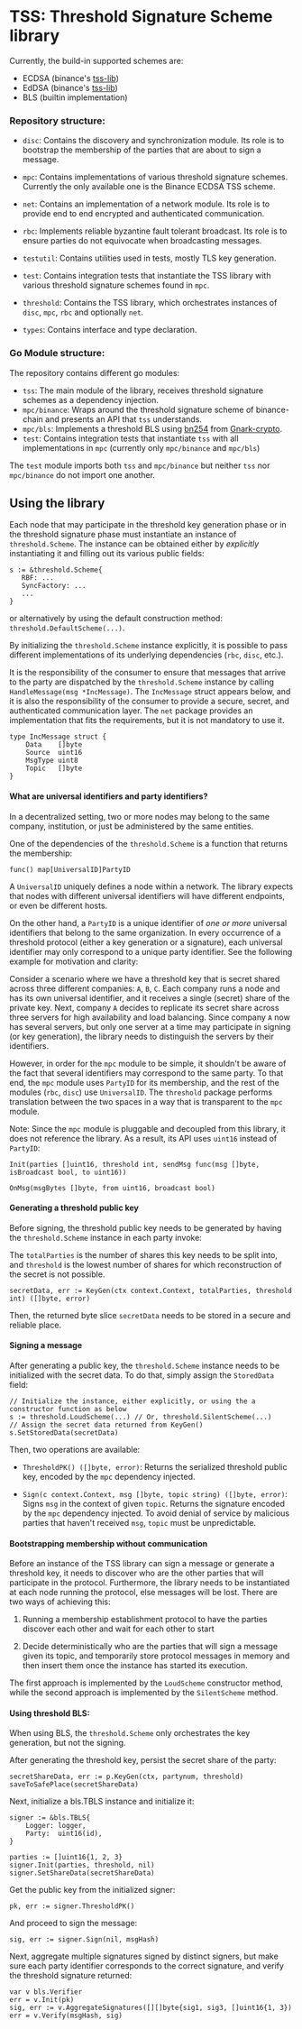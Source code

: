 # TSS: Threshold Signature Scheme library

Currently, the build-in supported schemes are:
 - ECDSA (binance's [tss-lib](https://github.com/bnb-chain/tss-lib))
 - EdDSA (binance's [tss-lib](https://github.com/bnb-chain/tss-lib))
 - BLS   (builtin implementation)

### Repository structure:

- `disc`: Contains the discovery and synchronization module. Its role is to bootstrap the membership of the parties that are about to sign a message.

- `mpc`: Contains implementations of various threshold signature schemes. Currently the only available one is the Binance ECDSA TSS scheme. 

- `net`: Contains an implementation of a network module. Its role is to provide end to end encrypted and authenticated communication.

- `rbc`: Implements reliable byzantine fault tolerant broadcast. Its role is to ensure parties do not equivocate when broadcasting messages.

- `testutil`: Contains utilities used in tests, mostly TLS key generation.

- `test`: Contains integration tests that instantiate the TSS library with various threshold signature schemes found in `mpc`.

- `threshold`: Contains the TSS library, which orchestrates instances of `disc`, `mpc`, `rbc` and optionally `net`.

- `types`: Contains interface and type declaration.


### Go Module structure: 

The repository contains different go modules:

- `tss`: The main module of the library, receives threshold signature schemes as a dependency injection.
- `mpc/binance`: Wraps around the threshold signature scheme of binance-chain and presents an API that `tss` understands.
- `mpc/bls`: Implements a threshold BLS using [bn254](https://github.com/Consensys/gnark-crypto/tree/master/ecc/bn254) from [Gnark-crypto](https://github.com/Consensys/gnark-crypto).
- `test`: Contains integration tests that instantiate `tss` with all implementations in `mpc` (currently only `mpc/binance` and `mpc/bls`)

The `test` module imports both `tss` and `mpc/binance` but neither `tss` nor `mpc/binance` do not import one another. 


## Using the library

Each node that may participate in the threshold key generation phase or in the threshold signature phase must instantiate an instance of `threshold.Scheme`.
The instance can be obtained either by *explicitly* instantiating it and filling out its various public fields:

```
s := &threshold.Scheme{
   RBF: ...
   SyncFactory: ...
   ...
}
```

or alternatively by using the default construction method: `threshold.DefaultScheme(...)`.

By initializing the `threshold.Scheme` instance explicitly, it is possible to pass different implementations of its underlying dependencies (`rbc`, `disc`, etc.).

It is the responsibility of the consumer to ensure that messages that arrive to the party
are dispatched by the `threshold.Scheme` instance by calling `HandleMessage(msg *IncMessage)`.
The `IncMessage` struct appears below, and it is also the responsibility of the consumer to provide a secure, secret, and authenticated communication layer. 
The `net` package provides an implementation that fits the requirements, but it is not mandatory to use it.
```
type IncMessage struct {
	Data    []byte
	Source  uint16
	MsgType uint8
	Topic   []byte
}
```

#### What are universal identifiers and party identifiers? 

In a decentralized setting, two or more nodes may belong to the same company, institution, or just be administered by the same entities.


One of the dependencies of the `threshold.Scheme` is a function that returns the membership:

```
func() map[UniversalID]PartyID
```

A `UniversalID` uniquely defines a node within a network. The library expects that nodes with different universal identifiers will have different endpoints, or even be different hosts.

On the other hand, a `PartyID` is a unique identifier of *one or more* universal identifiers that belong to the same organization.
In every occurrence of a threshold protocol (either a key generation or a signature), each universal identifier may only correspond to a unique party identifier.
See the following example for motivation and clarity:


Consider a scenario where we have a threshold key that is secret shared across three different companies: `A`, `B`, `C`. 
Each company runs a node and has its own universal identifier, and it receives a single (secret) share of the private key.
Next, company `A` decides to replicate its secret share across three servers for high availability and load balancing.
Since company `A` now has several servers, but only one server at a time may participate in signing (or key generation), 
the library needs to distinguish the servers by their identifiers. 

However, in order for the `mpc` module to be simple, it shouldn't be aware of the fact that several identifiers may correspond to the same party.
To that end, the `mpc` module uses `PartyID` for its membership, and the rest of the modules (`rbc`, `disc`) use `UniversalID`. 
The `threshold` package performs translation between the two spaces in a way that is transparent to the `mpc` module. 

Note: Since the `mpc` module is pluggable and decoupled from this library, it does not reference the library. 
As a result, its API uses `uint16` instead of `PartyID`: 

```
Init(parties []uint16, threshold int, sendMsg func(msg []byte, isBroadcast bool, to uint16))

OnMsg(msgBytes []byte, from uint16, broadcast bool)
```

#### Generating a threshold public key

Before signing, the threshold public key needs to be generated by having the `threshold.Scheme` instance in each party invoke:

The `totalParties` is the number of shares this key needs to be split into, and `threshold` is the lowest number of shares
for which reconstruction of the secret is not possible.

```
secretData, err := KeyGen(ctx context.Context, totalParties, threshold int) ([]byte, error)
```

Then, the returned byte slice `secretData` needs to be stored in a secure and reliable place. 


#### Signing a message

After generating a public key, the `threshold.Scheme` instance needs to be initialized with the secret data.
To do that, simply assign the `StoredData` field:

```
// Initialize the instance, either explicitly, or using the a constructor function as below
s := threshold.LoudScheme(...) // Or, threshold.SilentScheme(...)
// Assign the secret data returned from KeyGen()
s.SetStoredData(secretData)
```

Then, two operations are available:

- `ThresholdPK() ([]byte, error)`: Returns the serialized threshold public key, encoded by the `mpc` dependency injected.


- `Sign(c context.Context, msg []byte, topic string) ([]byte, error)`: Signs `msg` in the context of given `topic`. Returns the signature encoded by the `mpc` dependency injected. 
To avoid denial of service by malicious parties that haven't received `msg`, `topic` must be unpredictable. 

#### Bootstrapping membership without communication

Before an instance of the TSS library can sign a message or generate a threshold key, it needs to discover who are the other parties
that will participate in the protocol. Furthermore, the library needs to be instantiated at each node 
running the protocol, else messages will be lost. There are two ways of achieving this:

1. Running a membership establishment protocol to have the parties discover each other and wait for each other to start

2. Decide deterministically who are the parties that will sign a message given its topic, and temporarily store protocol messages in memory and then insert them once the instance has started its
execution.

The first approach is implemented by the `LoudScheme` constructor method, while the second approach is implemented by the `SilentScheme` method.


#### Using threshold BLS:

When using BLS, the `threshold.Scheme` only orchestrates the key generation, but not the signing.

After generating the threshold key, persist the secret share of the party:
```
secretShareData, err := p.KeyGen(ctx, partynum, threshold)
saveToSafePlace(secretShareData)
```

Next, initialize a bls.TBLS instance and initialize it:
```
signer := &bls.TBLS{
	Logger: logger,
	Party:  uint16(id),
}

parties := []uint16{1, 2, 3}
signer.Init(parties, threshold, nil)
signer.SetShareData(secretShareData)
```

Get the public key from the initialized signer:

```
pk, err := signer.ThresholdPK()
```

And proceed to sign the message:

```
sig, err := signer.Sign(nil, msgHash)
```

Next, aggregate multiple signatures signed by distinct signers, but make sure each party identifier corresponds
to the correct signature, and verify the threshold signature returned:

```
var v bls.Verifier
err = v.Init(pk)
sig, err := v.AggregateSignatures([][]byte{sig1, sig3, []uint16{1, 3})
err = v.Verify(msgHash, sig)
```
